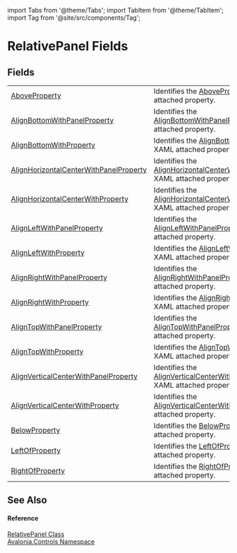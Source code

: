 import Tabs from '@theme/Tabs'; 
import TabItem from '@theme/TabItem'; 
import Tag from '@site/src/components/Tag'; 

# RelativePanel Fields




## Fields
<table>
<tr>
<td><a href="F_Avalonia_Controls_RelativePanel_AboveProperty">AboveProperty</a></td>
<td>Identifies the <a href="F_Avalonia_Controls_RelativePanel_AboveProperty">AboveProperty</a> XAML attached property.</td>
</tr>
<tr>
<td><a href="F_Avalonia_Controls_RelativePanel_AlignBottomWithPanelProperty">AlignBottomWithPanelProperty</a></td>
<td>Identifies the <a href="F_Avalonia_Controls_RelativePanel_AlignBottomWithPanelProperty">AlignBottomWithPanelProperty</a> XAML attached property.</td>
</tr>
<tr>
<td><a href="F_Avalonia_Controls_RelativePanel_AlignBottomWithProperty">AlignBottomWithProperty</a></td>
<td>Identifies the <a href="F_Avalonia_Controls_RelativePanel_AlignBottomWithProperty">AlignBottomWithProperty</a> XAML attached property.</td>
</tr>
<tr>
<td><a href="F_Avalonia_Controls_RelativePanel_AlignHorizontalCenterWithPanelProperty">AlignHorizontalCenterWithPanelProperty</a></td>
<td>Identifies the <a href="F_Avalonia_Controls_RelativePanel_AlignHorizontalCenterWithPanelProperty">AlignHorizontalCenterWithPanelProperty</a> XAML attached property.</td>
</tr>
<tr>
<td><a href="F_Avalonia_Controls_RelativePanel_AlignHorizontalCenterWithProperty">AlignHorizontalCenterWithProperty</a></td>
<td>Identifies the <a href="F_Avalonia_Controls_RelativePanel_AlignHorizontalCenterWithProperty">AlignHorizontalCenterWithProperty</a> XAML attached property.</td>
</tr>
<tr>
<td><a href="F_Avalonia_Controls_RelativePanel_AlignLeftWithPanelProperty">AlignLeftWithPanelProperty</a></td>
<td>Identifies the <a href="F_Avalonia_Controls_RelativePanel_AlignLeftWithPanelProperty">AlignLeftWithPanelProperty</a> XAML attached property.</td>
</tr>
<tr>
<td><a href="F_Avalonia_Controls_RelativePanel_AlignLeftWithProperty">AlignLeftWithProperty</a></td>
<td>Identifies the <a href="F_Avalonia_Controls_RelativePanel_AlignLeftWithProperty">AlignLeftWithProperty</a> XAML attached property.</td>
</tr>
<tr>
<td><a href="F_Avalonia_Controls_RelativePanel_AlignRightWithPanelProperty">AlignRightWithPanelProperty</a></td>
<td>Identifies the <a href="F_Avalonia_Controls_RelativePanel_AlignRightWithPanelProperty">AlignRightWithPanelProperty</a> XAML attached property.</td>
</tr>
<tr>
<td><a href="F_Avalonia_Controls_RelativePanel_AlignRightWithProperty">AlignRightWithProperty</a></td>
<td>Identifies the <a href="F_Avalonia_Controls_RelativePanel_AlignRightWithProperty">AlignRightWithProperty</a> XAML attached property.</td>
</tr>
<tr>
<td><a href="F_Avalonia_Controls_RelativePanel_AlignTopWithPanelProperty">AlignTopWithPanelProperty</a></td>
<td>Identifies the <a href="F_Avalonia_Controls_RelativePanel_AlignTopWithPanelProperty">AlignTopWithPanelProperty</a> XAML attached property.</td>
</tr>
<tr>
<td><a href="F_Avalonia_Controls_RelativePanel_AlignTopWithProperty">AlignTopWithProperty</a></td>
<td>Identifies the <a href="F_Avalonia_Controls_RelativePanel_AlignTopWithProperty">AlignTopWithProperty</a> XAML attached property.</td>
</tr>
<tr>
<td><a href="F_Avalonia_Controls_RelativePanel_AlignVerticalCenterWithPanelProperty">AlignVerticalCenterWithPanelProperty</a></td>
<td>Identifies the <a href="F_Avalonia_Controls_RelativePanel_AlignVerticalCenterWithPanelProperty">AlignVerticalCenterWithPanelProperty</a> XAML attached property.</td>
</tr>
<tr>
<td><a href="F_Avalonia_Controls_RelativePanel_AlignVerticalCenterWithProperty">AlignVerticalCenterWithProperty</a></td>
<td>Identifies the <a href="F_Avalonia_Controls_RelativePanel_AlignVerticalCenterWithProperty">AlignVerticalCenterWithProperty</a> XAML attached property.</td>
</tr>
<tr>
<td><a href="F_Avalonia_Controls_RelativePanel_BelowProperty">BelowProperty</a></td>
<td>Identifies the <a href="F_Avalonia_Controls_RelativePanel_BelowProperty">BelowProperty</a> XAML attached property.</td>
</tr>
<tr>
<td><a href="F_Avalonia_Controls_RelativePanel_LeftOfProperty">LeftOfProperty</a></td>
<td>Identifies the <a href="F_Avalonia_Controls_RelativePanel_LeftOfProperty">LeftOfProperty</a> XAML attached property.</td>
</tr>
<tr>
<td><a href="F_Avalonia_Controls_RelativePanel_RightOfProperty">RightOfProperty</a></td>
<td>Identifies the <a href="F_Avalonia_Controls_RelativePanel_RightOfProperty">RightOfProperty</a> XAML attached property.</td>
</tr>
</table>

## See Also


#### Reference
<a href="T_Avalonia_Controls_RelativePanel">RelativePanel Class</a>  
<a href="N_Avalonia_Controls">Avalonia.Controls Namespace</a>  
